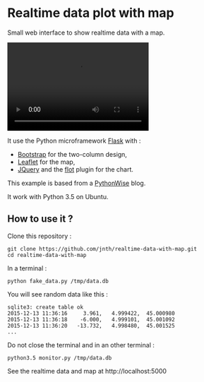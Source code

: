 # Realtime data plot with map
Small web interface to show realtime data with a map.

<video src="./screencast/screencast.mp4" width="320" height="200" controls preload></video>

It use the Python microframework [Flask] with :
 * [Bootstrap] for the two-column design,
 * [Leaflet] for the map,
 * [JQuery] and the [flot] plugin for the chart.

This example is based from a [PythonWise] blog.

It work with Python 3.5 on Ubuntu.

## How to use it ?

Clone this repository :

    git clone https://github.com/jnth/realtime-data-with-map.git
    cd realtime-data-with-map

In a terminal :

    python fake_data.py /tmp/data.db

You will see random data like this :

    sqlite3: create table ok
    2015-12-13 11:36:16     3.961,   4.999422,  45.000980
    2015-12-13 11:36:18    -6.000,   4.999101,  45.001092
    2015-12-13 11:36:20   -13.732,   4.998480,  45.001525
    ...

Do not close the terminal and in an other terminal :

    python3.5 monitor.py /tmp/data.db

See the realtime data and map at http://localhost:5000




[Flask]: http://flask.pocoo.org/
[Bootstrap]: http://getbootstrap.com/
[Leaflet]: http://leafletjs.com/
[JQuery]: https://jquery.com/
[flot]: http://www.flotcharts.org/
[PythonWise]: http://pythonwise.blogspot.fr/2014/11/a-streaming-chart-using-flask-and-flot.html
